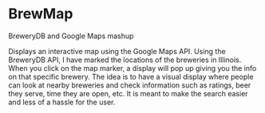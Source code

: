 # BrewMap
BreweryDB and Google Maps mashup

Displays an interactive map using the Google Maps API. Using the BreweryDB API, I have marked the locations of the breweries in Illinois. When you click on the map marker, a display will pop up giving you the info on that specific brewery. The idea is to have a visual display where people can look at nearby breweries and check information such as ratings, beer they serve, time they are open, etc. It is meant to make the search easier and less of a hassle for the user.
